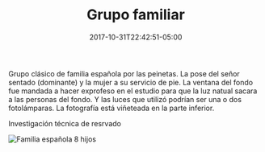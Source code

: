 ﻿---
title: "Grupo familiar"
description: "Familia española, estudio clásico"
slug: "r"
image: pic08.jpg
keywords: ""
categories: 
    - ""
    - ""
date: 2017-10-31T22:42:51-05:00
draft: false
---
Grupo clásico de familia española por las peinetas. La pose del señor sentado (dominante) y la mujer a su servicio de pie. La ventana del fondo fue mandada a hacer exprofeso en el estudio para que la luz natual sacara a las personas del fondo. Y las luces que utilizó podrían ser una o dos fotolámparas. La fotografía está viñeteada en la parte inferior.

Investigación técnica de resrvado

![Familia española 8 hijos](https://claudiaguerreros.github.io/juliososa/img/pic08.jpg)
